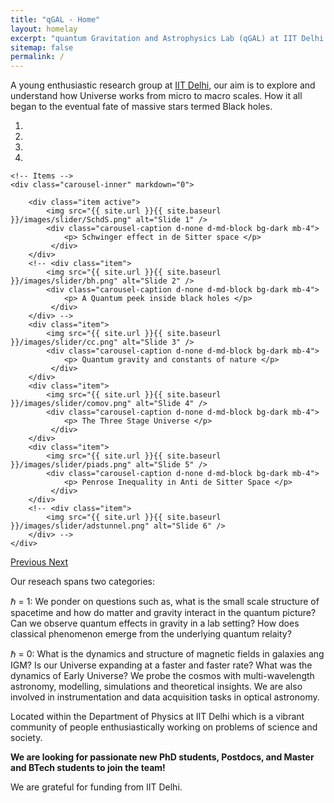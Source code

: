 ```yaml
---
title: "qGAL - Home"
layout: homelay
excerpt: "quantum Gravitation and Astrophysics Lab (qGAL) at IIT Delhi."
sitemap: false
permalink: /
---
```


A young enthusiastic research group at [IIT Delhi](http://www.iitd.ac.in), our aim is to explore and understand how Universe works from micro to macro scales. How it all began to the eventual fate of massive stars termed Black holes.


<div markdown="0" id="carousel" class="carousel slide" data-ride="carousel" data-interval="3000" data-pause="hover" >
    <!-- Menu -->
    <ol class="carousel-indicators" my-4>
        <li data-target="#carousel" data-slide-to="0" class="active"></li>
        <li data-target="#carousel" data-slide-to="1"></li>
        <li data-target="#carousel" data-slide-to="2"></li>
        <li data-target="#carousel" data-slide-to="3"></li>
        <!-- <li data-target="#carousel" data-slide-to="4"></li> -->
        <!-- <li data-target="#carousel" data-slide-to="5"></li> -->
    </ol>

    <!-- Items -->
    <div class="carousel-inner" markdown="0">

        <div class="item active">
            <img src="{{ site.url }}{{ site.baseurl }}/images/slider/SchdS.png" alt="Slide 1" />
            <div class="carousel-caption d-none d-md-block bg-dark mb-4">
                <p> Schwinger effect in de Sitter space </p>
             </div>   
        </div>
        <!-- <div class="item">
            <img src="{{ site.url }}{{ site.baseurl }}/images/slider/bh.png" alt="Slide 2" />
            <div class="carousel-caption d-none d-md-block bg-dark mb-4">
                <p> A Quantum peek inside black holes </p>
             </div>
        </div> -->
        <div class="item">
            <img src="{{ site.url }}{{ site.baseurl }}/images/slider/cc.png" alt="Slide 3" />
            <div class="carousel-caption d-none d-md-block bg-dark mb-4">
                <p> Quantum gravity and constants of nature </p>
             </div>
        </div>
        <div class="item">
            <img src="{{ site.url }}{{ site.baseurl }}/images/slider/comov.png" alt="Slide 4" />
            <div class="carousel-caption d-none d-md-block bg-dark mb-4">
                <p> The Three Stage Universe </p>
             </div>
        </div>
        <div class="item">
            <img src="{{ site.url }}{{ site.baseurl }}/images/slider/piads.png" alt="Slide 5" />
            <div class="carousel-caption d-none d-md-block bg-dark mb-4">
                <p> Penrose Inequality in Anti de Sitter Space </p>
             </div>
        </div>
        <!-- <div class="item">
            <img src="{{ site.url }}{{ site.baseurl }}/images/slider/adstunnel.png" alt="Slide 6" />
        </div> -->       
    </div>
  <a class="left carousel-control" href="#carousel" role="button" data-slide="prev">
    <span class="glyphicon glyphicon-chevron-left" aria-hidden="true"></span>
    <span class="sr-only">Previous</span>
  </a>
  <a class="right carousel-control" href="#carousel" role="button" data-slide="next">
    <span class="glyphicon glyphicon-chevron-right" aria-hidden="true"></span>
    <span class="sr-only">Next</span>
  </a>
</div>


Our reseach spans two categories:

<span>&#8463;</span> = 1: We ponder on questions such as, what is the small scale structure of spacetime and how do matter and gravity interact in the quantum picture? Can we observe quantum effects in gravity in a lab setting? How does classical phenomenon emerge from the underlying quantum relaity?

<span>&#8463;</span> = 0: What is the dynamics and structure of magnetic fields in galaxies ang IGM? Is our Universe expanding at a faster and faster rate? What was the dynamics of Early Universe? We probe the cosmos with multi-wavelength astronomy, modelling, simulations and theoretical insights. We are also involved in instrumentation and data acquisition tasks in optical astronomy.

<!-- For more details see [Research](research). -->

Located within the Department of Physics at IIT Delhi which is a vibrant community of people enthusiastically working on problems of science and society.

 **We are  looking for passionate new PhD students, Postdocs, and Master and BTech students to join the team!**<!-- [(more info)]({{ site.url }}{{ site.baseurl }}/vacancies) -->


We are grateful for funding from IIT Delhi.


<!-- <figure class="fourth">
  <img src="{{ site.url }}{{ site.baseurl }}/images/logopic/Logo_IITD.png" style="width: 95px">
  <img src="{{ site.url }}{{ site.baseurl }}/images/logopic/Logo_Nanofront.jpg" style="width: 110px">
  <img src="{{ site.url }}{{ site.baseurl }}/images/logopic/Logo_NWO.jpg" style="width: 120px">
  <img src="{{ site.url }}{{ site.baseurl }}/images/logopic/Logo_ERC.jpg" style="width: 110px">
</figure> -->
